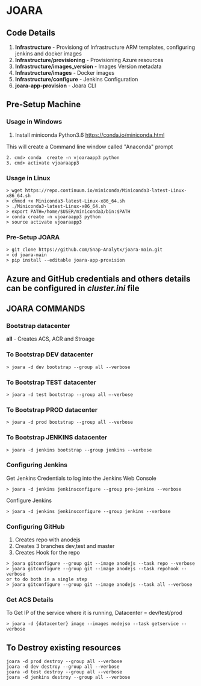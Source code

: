 # JOARA

## Code Details

1. **Infrastructure** - Provisiong of Infrastructure ARM templates, configuring jenkins and docker images
2. **Infrastructure/provisioning** - Provisioning Azure resources
3. **Infrastructure/images_version** - Images Version metadata
4. **Infrastructure/images** - Docker images
5. **Infrastructure/configure** - Jenkins Configuration
6. **joara-app-provision** - Joara CLI


## Pre-Setup Machine

### Usage in Windows

1. Install miniconda Python3.6 https://conda.io/miniconda.html

This will create a Command line window called "Anaconda" prompt

```shell
2. cmd> conda  create -n vjoaraapp3 python
3. cmd> activate vjoaraapp3
```

### Usage in Linux


```shell
> wget https://repo.continuum.io/miniconda/Miniconda3-latest-Linux-x86_64.sh
> chmod +x Miniconda3-latest-Linux-x86_64.sh
> ./Miniconda3-latest-Linux-x86_64.sh
> export PATH=/home/$USER/miniconda3/bin:$PATH
> conda create -n vjoaraapp3 python
> source activate vjoaraapp3
```

### Pre-Setup JOARA

```shell
> git clone https://github.com/Snap-Analytx/joara-main.git
> cd joara-main
> pip install --editable joara-app-provision
```

## Azure and GitHub credentials and others details can be configured in ***cluster.ini*** file

## JOARA COMMANDS

### Bootstrap datacenter

**all** - Creates ACS, ACR and Stroage

### To Bootstrap DEV datacenter

```shell
> joara -d dev bootstrap --group all --verbose
```

### To Bootstrap TEST datacenter

```shell
> joara -d test bootstrap --group all –-verbose
```

### To Bootstrap PROD datacenter

```shell
> joara -d prod bootstrap --group all --verbose
```

### To Bootstrap JENKINS datacenter

```shell
> joara -d jenkins bootstrap --group jenkins --verbose
```

### Configuring Jenkins

Get Jenkins Credentials to log into the Jenkins Web Console
```shell
> joara -d jenkins jenkinsconfigure --group pre-jenkins --verbose
```

Configure Jenkins 

```shell
> joara -d jenkins jenkinsconfigure --group jenkins --verbose
```

### Configuring GitHub

1. Creates repo with anodejs
2. Creates 3 branches dev,test and master
3. Creates Hook for the repo

```shell
> joara gitconfigure --group git --image anodejs --task repo --verbose
> joara gitconfigure --group git --image anodejs --task repohook --verbose
or to do both in a single step
> joara gitconfigure --group git --image anodejs --task all --verbose
```

### Get ACS Details

To Get IP of the service where it is running, Datacenter = dev/test/prod

```shell
> joara -d {datacenter} image --images nodejso --task getservice --verbose
```


## To Destroy existing resources

```shell
joara -d prod destroy --group all --verbose
joara -d dev destroy --group all --verbose
joara -d test destroy --group all --verbose
joara -d jenkins destroy --group all --verbose
```
